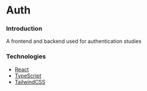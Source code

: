 # Auth

### Introduction

A frontend and backend used for authentication studies

### Technologies

- [React](https://reactjs.org/)
- [TypeScript](https://www.typescriptlang.org/)
- [TailwindCSS](https://tailwindcss.com/)
